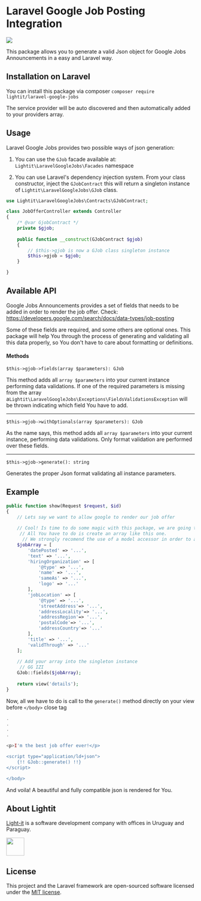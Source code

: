 # Laravel Google Job Posting Integration
![](https://travis-ci.com/Light-it-labs/laravel_google_jobs.svg?branch=master)

This package allows you to generate a valid Json object for Google Jobs Announcements in a easy and Laravel way.

## Installation on Laravel
You can install this package via composer
`composer require lightit/laravel-google-jobs`

The service provider will be auto discovered and then automatically added to your providers array.

## Usage
Laravel Google Jobs provides two possible ways of json generation:

1) You can use the `GJob` facade available at:
`Lightit\LaravelGoogleJobs\Facades` namespace

2) You can use Laravel's dependency injection system. From your class constructor, inject the `GJobContract` this will return a singleton instance
of `Lightit\LaravelGoogleJobs\GJob` class.

```php
use Lightit\LaravelGoogleJobs\Contracts\GJobContract;

class JobOfferController extends Controller 
{
    /* @var GjobContract */
    private $gjob;
    
    public function __construct(GJobContract $gjob) 
    {
        // $this->gjob is now a GJob class singleton instance 
        $this->gjob = $gjob;
    }

}
```

## Available API
Google Jobs Announcements provides a set of fields that needs to be added in order to render the job offer. Check: https://developers.google.com/search/docs/data-types/job-posting

Some of these fields are required, and some others are optional ones. This package will help You through the 
process of generating and validating all this data properly, so You don't have to care about formatting or definitions.

#### Methods
`$this->gjob->fields(array $parameters): GJob` 

This method adds all `array $parameters` into your current instance performing data validations.
If one of the required parameters is missing from the array a`Lightit\LaravelGoogleJobs\Exceptions\FieldsValidationsException` will be thrown indicating which field You have to add.
 
-----

`$this->gjob->withOptionals(array $parameters): GJob` 

As the name says, this method adds all `array $parameters` into your current instance, performing data validations. Only format validation are performed over these fields.


-----

`$this->gjob->generate(): string` 

Generates the proper Json format validating all instance parameters.

## Example
```php
public function show(Request $request, $id)
{
    // Lets say we want to allow google to render our job offer
    
    // Cool! Is time to do some magic with this package, we are going to use the Facade for this example
     // All You have to do is create an array like this one. 
      // We strongly recomend the use of a model accessor in order to avoid duplicated code and provide one single source of truth for your job offer array representation 
    $jobArray = [
        'datePosted' => '...',
        'text' => '...',
        'hiringOrganization' => [
            '@type' => '...',
            'name' => '...',
            'sameAs' => '...',
            'logo' => '...'
        ],
        'jobLocation' => [
            '@type' => '...',
            'streetAddress'=> '...',
            'addressLocality'=> '...',
            'addressRegion'=> '...',
            'postalCode'=> '...',
            'addressCountry'=> '...'
        ],
        'title' => '...',
        'validThrough' => '...'
    ];
    
    // Add your array into the singleton instance
     // GG IZI
    GJob::fields($jobArray);
    
    return view('details');
}
```

Now, all we have to do is call to the `generate()` method directly on your view before `</body>` close tag

```php
.
.
.
.

<p>I'm the best job offer ever!</p>

<script type="application/ld+json">
    {!! GJob::generate() !!}
</script>

</body>
```

And voila! A beautiful and fully compatible json is rendered for You. 
 
## About Lightit
[Light-it](https://lightit.io) is a software development company with offices in Uruguay and Paraguay. 

<img src="https://avatars1.githubusercontent.com/u/39625568?s=200&v=4" width="48">

## License
This project and the Laravel framework are open-sourced software licensed under the [MIT license](http://opensource.org/licenses/MIT).

